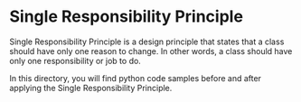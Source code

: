# Single Responsibility Principle

Single Responsibility Principle is a design principle 
that states that a class should have only one reason to change. 
In other words, a class should have only one responsibility or job to do. 

In this directory, you will find python code samples before and after applying 
the Single Responsibility Principle.